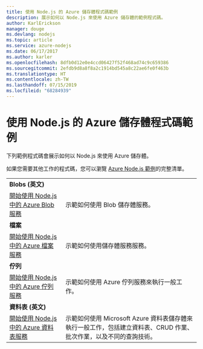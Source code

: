 ```yaml
---
title: 使用 Node.js 的 Azure 儲存體程式碼範例
description: 展示如何以 Node.js 來使用 Azure 儲存體的範例程式碼。
author: KarlErickson
manager: douge
ms.devlang: nodejs
ms.topic: article
ms.service: azure-nodejs
ms.date: 06/17/2017
ms.author: karler
ms.openlocfilehash: 8dfb0d12e0e4ccd06427f52f468ad74c9c659386
ms.sourcegitcommit: 2efdb9d8a8f8a2c1914bd545a8c22ae6fe0f463b
ms.translationtype: HT
ms.contentlocale: zh-TW
ms.lasthandoff: 07/15/2019
ms.locfileid: "68284939"
---
```

# <a name="azure-storage-with-nodejs-code-samples"></a>使用 Node.js 的 Azure 儲存體程式碼範例

下列範例程式碼會展示如何以 Node.js 來使用 Azure 儲存體。

如果您需要其他工作的程式碼，您可以瀏覽 [Azure Node.js 範例](https://azure.microsoft.com/resources/samples/?term=nodejs)的完整清單。


| | |
|---|---|
| **Blobs (英文)** ||
| [開始使用 Node.js 中的 Azure Blob 服務](https://github.com/Azure-Samples/storage-blob-node-getting-started) | 示範如何使用 Blob 儲存體服務。 |
| **檔案** ||
| [開始使用 Node.js 中的 Azure 檔案服務](https://azure.microsoft.com/resources/samples/storage-file-node-getting-started/) | 示範如何使用儲存體服務服務。 |
| **佇列** ||
| [開始使用 Node.js 中的 Azure 佇列服務](https://azure.microsoft.com/resources/samples/storage-queue-node-getting-started/) | 示範如何使用 Azure 佇列服務來執行一般工作。 |
| **資料表 (英文)** ||
| [開始使用 Node.js 中的 Azure 資料表服務](https://azure.microsoft.com/resources/samples/storage-table-node-getting-started/) | 示範如何使用 Microsoft Azure 資料表儲存體來執行一般工作，包括建立資料表、CRUD 作業、批次作業，以及不同的查詢技術。 |
